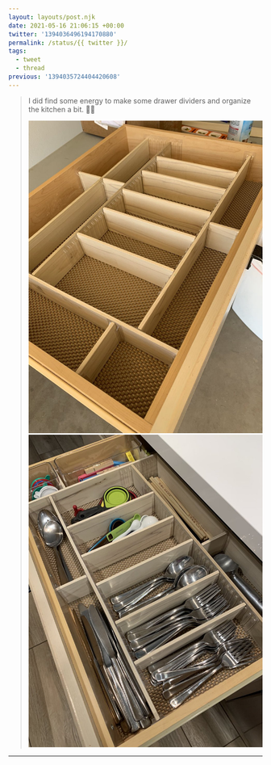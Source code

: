 ```yaml
---
layout: layouts/post.njk
date: 2021-05-16 21:06:15 +00:00
twitter: '1394036496194170880'
permalink: /status/{{ twitter }}/
tags: 
  - tweet
  - thread
previous: '1394035724404420608'
---
```


> I did find some energy to make some drawer dividers and organize the kitchen a bit. 💁‍♀️ 
> 
> ![An empty kitchen drawer with cut and connected poplar boards dividing it into sections.](/img/1394036496194170880-E1iczPBVEAEdhPQ.jpg)
> ![The same drawer but now filled with silverware.](/img/1394036496194170880-E1iczPCVkAA9ZgH.jpg)

---
